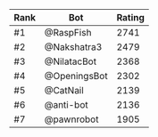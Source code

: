 Rank|Bot|Rating
---|---|---
#1|@RaspFish|2741
#2|@Nakshatra3|2479
#3|@NilatacBot|2368
#4|@OpeningsBot|2302
#5|@CatNail|2139
#6|@anti-bot|2136
#7|@pawnrobot|1905
